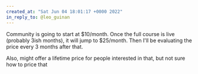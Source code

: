 ```yaml
---
created_at: "Sat Jun 04 18:01:17 +0000 2022"
in_reply_to: @leo_guinan
---
```


Community is going to start at $10/month. Once the full course is live (probably 3ish months), it will jump to $25/month. Then I'll be evaluating the price every 3 months after that.

Also, might offer a lifetime price for people interested in that, but not sure how to price that